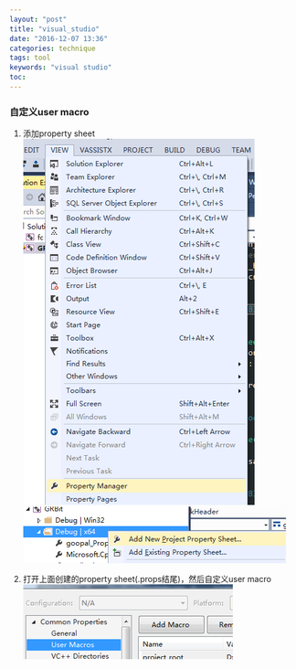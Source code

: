 ```yaml
---
layout: "post"
title: "visual_studio"
date: "2016-12-07 13:36"
categories: technique
tags: tool
keywords: "visual studio"
toc:
---
```

### 自定义user macro
1. 添加property sheet
![打开property manager](/images/2016/property_manager.png)
![添加property sheet](/images/2016/add_property_sheet.png)

2. 打开上面创建的property sheet(.props结尾)，然后自定义user macro
![自定义user macro](/images/2016/add_user_macro.png)


<!-- more -->
